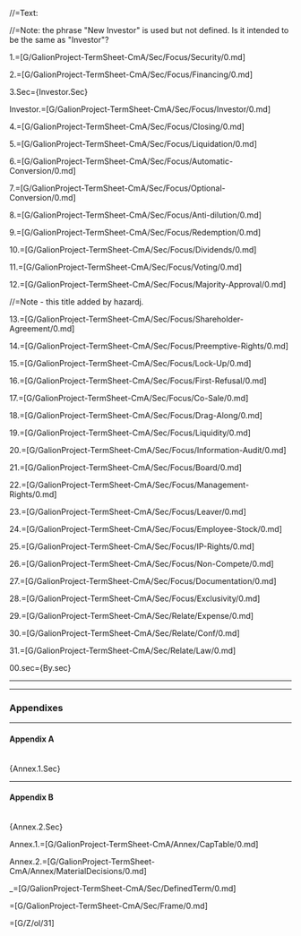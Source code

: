 //=Text:


//=Note: the phrase "New Investor" is used but not defined.  Is it intended to be the same as "Investor"?

1.=[G/GalionProject-TermSheet-CmA/Sec/Focus/Security/0.md] 

2.=[G/GalionProject-TermSheet-CmA/Sec/Focus/Financing/0.md] 

3.Sec={Investor.Sec}

Investor.=[G/GalionProject-TermSheet-CmA/Sec/Focus/Investor/0.md] 

4.=[G/GalionProject-TermSheet-CmA/Sec/Focus/Closing/0.md] 

5.=[G/GalionProject-TermSheet-CmA/Sec/Focus/Liquidation/0.md] 


6.=[G/GalionProject-TermSheet-CmA/Sec/Focus/Automatic-Conversion/0.md] 


7.=[G/GalionProject-TermSheet-CmA/Sec/Focus/Optional-Conversion/0.md] 

8.=[G/GalionProject-TermSheet-CmA/Sec/Focus/Anti-dilution/0.md] 

9.=[G/GalionProject-TermSheet-CmA/Sec/Focus/Redemption/0.md] 

10.=[G/GalionProject-TermSheet-CmA/Sec/Focus/Dividends/0.md] 

11.=[G/GalionProject-TermSheet-CmA/Sec/Focus/Voting/0.md] 

12.=[G/GalionProject-TermSheet-CmA/Sec/Focus/Majority-Approval/0.md] 

//=Note - this title added by hazardj.

13.=[G/GalionProject-TermSheet-CmA/Sec/Focus/Shareholder-Agreement/0.md] 

14.=[G/GalionProject-TermSheet-CmA/Sec/Focus/Preemptive-Rights/0.md] 

15.=[G/GalionProject-TermSheet-CmA/Sec/Focus/Lock-Up/0.md] 

16.=[G/GalionProject-TermSheet-CmA/Sec/Focus/First-Refusal/0.md] 

17.=[G/GalionProject-TermSheet-CmA/Sec/Focus/Co-Sale/0.md] 

18.=[G/GalionProject-TermSheet-CmA/Sec/Focus/Drag-Along/0.md] 

19.=[G/GalionProject-TermSheet-CmA/Sec/Focus/Liquidity/0.md]

20.=[G/GalionProject-TermSheet-CmA/Sec/Focus/Information-Audit/0.md]

21.=[G/GalionProject-TermSheet-CmA/Sec/Focus/Board/0.md]

22.=[G/GalionProject-TermSheet-CmA/Sec/Focus/Management-Rights/0.md]

23.=[G/GalionProject-TermSheet-CmA/Sec/Focus/Leaver/0.md]

24.=[G/GalionProject-TermSheet-CmA/Sec/Focus/Employee-Stock/0.md]

25.=[G/GalionProject-TermSheet-CmA/Sec/Focus/IP-Rights/0.md]

26.=[G/GalionProject-TermSheet-CmA/Sec/Focus/Non-Compete/0.md]

27.=[G/GalionProject-TermSheet-CmA/Sec/Focus/Documentation/0.md]

28.=[G/GalionProject-TermSheet-CmA/Sec/Focus/Exclusivity/0.md]

29.=[G/GalionProject-TermSheet-CmA/Sec/Relate/Expense/0.md] 

30.=[G/GalionProject-TermSheet-CmA/Sec/Relate/Conf/0.md] 

31.=[G/GalionProject-TermSheet-CmA/Sec/Relate/Law/0.md] 

00.sec={By.sec}<hr><hr><h3>Appendixes</h3><hr><h4>Appendix A</h4><br>{Annex.1.Sec}<hr><h4>Appendix B</h4><br>{Annex.2.Sec}

Annex.1.=[G/GalionProject-TermSheet-CmA/Annex/CapTable/0.md]

Annex.2.=[G/GalionProject-TermSheet-CmA/Annex/MaterialDecisions/0.md]

_=[G/GalionProject-TermSheet-CmA/Sec/DefinedTerm/0.md]

=[G/GalionProject-TermSheet-CmA/Sec/Frame/0.md]

=[G/Z/ol/31]
